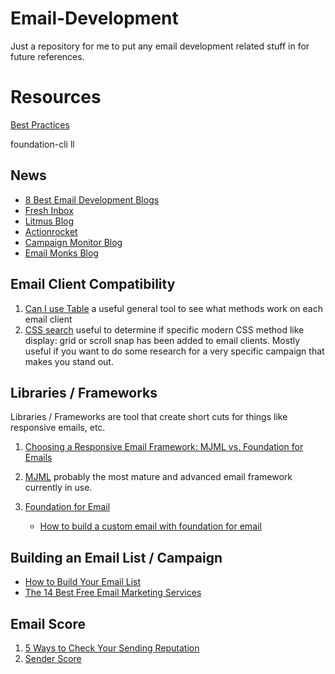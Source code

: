 # Email-Development
Just a repository for me to put any email development related stuff in for future references.

# Resources

[Best Practices](https://www.emailonacid.com/blog/article/email-development/email-development-best-practices-2/)

foundation-cli ll
## News 
- [8 Best Email Development Blogs](https://www.emailonacid.com/blog/article/email-development/roundup-8-best-email-development-blogs/)
- [Fresh Inbox](https://freshinbox.com/blog/)
- [Litmus Blog](https://www.litmus.com/blog/)
- [Actionrocket](http://labs.actionrocket.co/)
- [Campaign Monitor Blog](https://www.campaignmonitor.com/blog/)
- [Email Monks Blog](http://www.emailmonks.com/blog/)


## Email Client Compatibility 
1. [Can I use Table](https://caniuse.email/) a useful general tool to see what methods work on each email client
2. [CSS search](https://www.campaignmonitor.com/css/) useful to determine if specific modern CSS method like display: grid or scroll snap has been added to email clients. 
Mostly useful if you want to do some research for a very specific campaign that makes you stand out.

## Libraries / Frameworks
Libraries / Frameworks are tool that create short cuts for things like responsive emails, etc.
1. [Choosing a Responsive Email Framework: MJML vs. Foundation for Emails](https://css-tricks.com/choosing-a-responsive-email-framework%E2%80%8Amjml-vs-foundation-for-emails/)

2. [MJML](https://mjml.io/) probably the most mature and advanced email framework currently in use.

3. [Foundation for Email](https://get.foundation/emails.html)
    - [How to build a custom email with foundation for email](https://www.webdesignerdepot.com/2017/04/how-to-build-a-custom-email-with-foundation-for-emails/)


## Building an Email List / Campaign 
- [How to Build Your Email List](https://mailchimp.com/resources/how-to-build-your-email-list/)
- [The 14 Best Free Email Marketing Services](https://www.emailtooltester.com/en/blog/free-email-marketing-services/)

## Email Score
1. [5 Ways to Check Your Sending Reputation](https://sendgrid.com/blog/5-ways-check-sending-reputation/#:~:text=Like%20a%20credit%20score%2C%20a,higher%20your%20email%20deliverability%20rate.)
2. [Sender Score](https://www.senderscore.org/)
